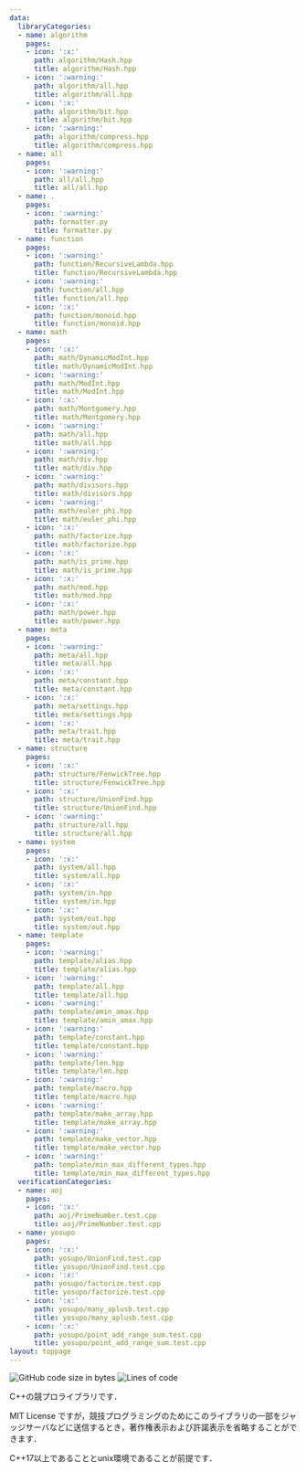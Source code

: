 ```yaml
---
data:
  libraryCategories:
  - name: algorithm
    pages:
    - icon: ':x:'
      path: algorithm/Hash.hpp
      title: algorithm/Hash.hpp
    - icon: ':warning:'
      path: algorithm/all.hpp
      title: algorithm/all.hpp
    - icon: ':x:'
      path: algorithm/bit.hpp
      title: algorithm/bit.hpp
    - icon: ':warning:'
      path: algorithm/compress.hpp
      title: algorithm/compress.hpp
  - name: all
    pages:
    - icon: ':warning:'
      path: all/all.hpp
      title: all/all.hpp
  - name: .
    pages:
    - icon: ':warning:'
      path: formatter.py
      title: formatter.py
  - name: function
    pages:
    - icon: ':warning:'
      path: function/RecursiveLambda.hpp
      title: function/RecursiveLambda.hpp
    - icon: ':warning:'
      path: function/all.hpp
      title: function/all.hpp
    - icon: ':x:'
      path: function/monoid.hpp
      title: function/monoid.hpp
  - name: math
    pages:
    - icon: ':x:'
      path: math/DynamicModInt.hpp
      title: math/DynamicModInt.hpp
    - icon: ':warning:'
      path: math/ModInt.hpp
      title: math/ModInt.hpp
    - icon: ':x:'
      path: math/Montgomery.hpp
      title: math/Montgomery.hpp
    - icon: ':warning:'
      path: math/all.hpp
      title: math/all.hpp
    - icon: ':warning:'
      path: math/div.hpp
      title: math/div.hpp
    - icon: ':warning:'
      path: math/divisors.hpp
      title: math/divisors.hpp
    - icon: ':warning:'
      path: math/euler_phi.hpp
      title: math/euler_phi.hpp
    - icon: ':x:'
      path: math/factorize.hpp
      title: math/factorize.hpp
    - icon: ':x:'
      path: math/is_prime.hpp
      title: math/is_prime.hpp
    - icon: ':x:'
      path: math/mod.hpp
      title: math/mod.hpp
    - icon: ':x:'
      path: math/power.hpp
      title: math/power.hpp
  - name: meta
    pages:
    - icon: ':warning:'
      path: meta/all.hpp
      title: meta/all.hpp
    - icon: ':x:'
      path: meta/constant.hpp
      title: meta/constant.hpp
    - icon: ':x:'
      path: meta/settings.hpp
      title: meta/settings.hpp
    - icon: ':x:'
      path: meta/trait.hpp
      title: meta/trait.hpp
  - name: structure
    pages:
    - icon: ':x:'
      path: structure/FenwickTree.hpp
      title: structure/FenwickTree.hpp
    - icon: ':x:'
      path: structure/UnionFind.hpp
      title: structure/UnionFind.hpp
    - icon: ':warning:'
      path: structure/all.hpp
      title: structure/all.hpp
  - name: system
    pages:
    - icon: ':x:'
      path: system/all.hpp
      title: system/all.hpp
    - icon: ':x:'
      path: system/in.hpp
      title: system/in.hpp
    - icon: ':x:'
      path: system/out.hpp
      title: system/out.hpp
  - name: template
    pages:
    - icon: ':warning:'
      path: template/alias.hpp
      title: template/alias.hpp
    - icon: ':warning:'
      path: template/all.hpp
      title: template/all.hpp
    - icon: ':warning:'
      path: template/amin_amax.hpp
      title: template/amin_amax.hpp
    - icon: ':warning:'
      path: template/constant.hpp
      title: template/constant.hpp
    - icon: ':warning:'
      path: template/len.hpp
      title: template/len.hpp
    - icon: ':warning:'
      path: template/macro.hpp
      title: template/macro.hpp
    - icon: ':warning:'
      path: template/make_array.hpp
      title: template/make_array.hpp
    - icon: ':warning:'
      path: template/make_vector.hpp
      title: template/make_vector.hpp
    - icon: ':warning:'
      path: template/min_max_different_types.hpp
      title: template/min_max_different_types.hpp
  verificationCategories:
  - name: aoj
    pages:
    - icon: ':x:'
      path: aoj/PrimeNumber.test.cpp
      title: aoj/PrimeNumber.test.cpp
  - name: yosupo
    pages:
    - icon: ':x:'
      path: yosupo/UnionFind.test.cpp
      title: yosupo/UnionFind.test.cpp
    - icon: ':x:'
      path: yosupo/factorize.test.cpp
      title: yosupo/factorize.test.cpp
    - icon: ':x:'
      path: yosupo/many_aplusb.test.cpp
      title: yosupo/many_aplusb.test.cpp
    - icon: ':x:'
      path: yosupo/point_add_range_sum.test.cpp
      title: yosupo/point_add_range_sum.test.cpp
layout: toppage
---
```

![GitHub code size in bytes](https://img.shields.io/github/languages/code-size/Chipppppppppp/kyopro?style=flat-square)
![Lines of code](https://img.shields.io/tokei/lines/github/Chipppppppppp/kyopro?style=flat-square)

C++の競プロライブラリです．

MIT License ですが，競技プログラミングのためにこのライブラリの一部をジャッジサーバなどに送信するとき，著作権表示および許諾表示を省略することができます．

C++17以上であることとunix環境であることが前提です．